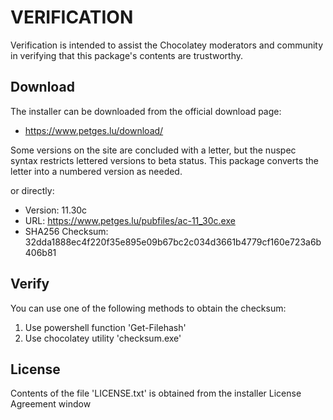 # VERIFICATION
Verification is intended to assist the Chocolatey moderators and community in verifying that this package's contents are trustworthy.

## Download
The installer can be downloaded from the official download page:
- https://www.petges.lu/download/

Some versions on the site are concluded with a letter, but the nuspec syntax
restricts lettered versions to beta status.  This package converts the
letter into a numbered version as needed.

or directly:
- Version: 11.30c
- URL:     https://www.petges.lu/pubfiles/ac-11_30c.exe
- SHA256 Checksum: 32dda1888ec4f220f35e895e09b67bc2c034d3661b4779cf160e723a6b406b81

## Verify
You can use one of the following methods to obtain the checksum:
1. Use powershell function 'Get-Filehash'
2. Use chocolatey utility 'checksum.exe'


## License
Contents of the file 'LICENSE.txt' is obtained from the installer License Agreement window